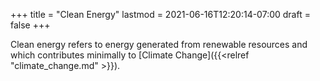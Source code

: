 +++
title = "Clean Energy"
lastmod = 2021-06-16T12:20:14-07:00
draft = false
+++

Clean energy refers to energy generated from renewable resources and which contributes minimally to [Climate Change]({{<relref "climate_change.md" >}}).